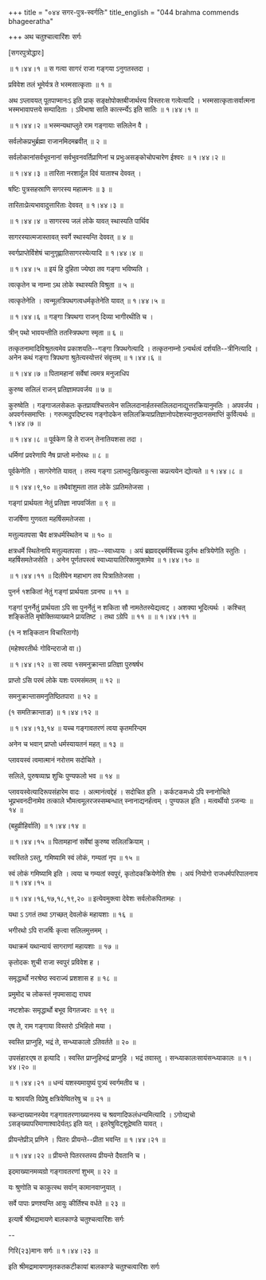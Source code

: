 +++
title = "०४४ सगर-पुत्र-स्वर्गतिः"
title_english = "044 brahma commends bhageeratha"

+++
अथ चतुश्चात्वारिंशः सर्गः  

\[सगरपुत्रोद्धारः\]  

 ॥ १।४४।१ ॥ स गत्वा सागरं राजा गङ्गया ऽनुगतस्तदा ।  

प्रविवेश तलं भूमेर्यत्र ते भस्मसात्कृताः  ॥  १  ॥   

अथ ऽप्लावयत् पूतपाप्मानःऽ इति प्राक् सङ्क्षोपोक्तबीजार्थस्य विस्तरःस गत्वेत्यादि । भस्मसात्कृताःसर्वात्मना भस्मभावापत्तये सम्पादिताः । ऽविभाषा साति कार्त्स्न्येऽ इति सातिः ॥ १।४४।१ ॥   

 ॥ १।४४।२ ॥ भस्मन्यथाप्लुते राम गङ्गायाः सलिलेन वै ।  

सर्वलोकप्रभुर्ब्रह्मा राजानमिदमब्रवीत्  ॥  २  ॥   

सर्वलोकानांसर्वभूवनानां सर्वभुवनवर्तिप्राणिनां च प्रभुःअसङ्कोचोपचारेण ईश्वरः ॥ १।४४।२ ॥   

 ॥ १।४४।३ ॥ तारिता नरशार्दूल दिवं याताश्च देववत् ।  

षष्टिः पुत्रसहस्राणि सगरस्य महात्मनः  ॥  ३  ॥   

तारिताःप्रेत्यभावादुत्तारिताः देववत् ॥ १।४४।३ ॥   

 ॥ १।४४।४ ॥ सागरस्य जलं लोके यावत् स्थास्यति पार्थिव  

सागरस्यात्मजास्तावत् स्वर्गे स्थास्यन्ति देववत्  ॥  ४  ॥   

स्वर्गप्राप्तेर्विशेषं चानुगृह्णातिसागरस्येत्यादि ॥ १।४४।४ ॥   

 ॥ १।४४।५ ॥ इयं हि दुहिता ज्येष्ठा तव गङ्गा भविष्यति ।  

त्वत्कृतेन च नाम्ना ऽथ लोके स्थास्यति विश्रुता  ॥  ५  ॥   

त्वत्कृतेनेति । त्वन्मूलत्रिपथगत्वधर्मकृतेनेति यावत् ॥ १।४४।५ ॥   

 ॥ १।४४।६ ॥ गङ्गा त्रिपथगा राजन् दिव्या भागीरथीति च ।  

त्रीन् पथो भावयन्तीति ततस्त्रिपथगा स्मृता  ॥  ६  ॥   

तत्कृतनामादिविश्रुतत्वमेव प्रकाशयति--गङ्गा त्रिपथगेत्यादि । तत्कृतनाम्नो ऽन्वर्थत्वं दर्शयति--त्रीनित्यादि । अनेन कथं गङ्गा त्रिपथगा श्रुतेत्यस्योत्तरं संवृत्तम् ॥ १।४४।६ ॥   

 ॥ १।४४।७ ॥ पितामहानां सर्वेषां त्वमत्र मनुजाधिप  

कुरुष्व सलिलं राजन् प्रतिज्ञामपवर्जय  ॥  ७  ॥   

कुरुष्वेति । गङ्गाजलसेकतः कृतप्रायश्चित्तत्वेन सलिलदानार्हतस्सलिलदानाद्युत्तरक्रियानुमतिः । अपवर्जय । अपवर्गस्समाप्तिः । गरुत्मदुपदिष्टस्य गङ्गोदकेन सलिलक्रियाप्रतिज्ञानोपदेशस्यानुष्ठानसमाप्तिं कुर्वित्यर्थः ॥ १।४४।७ ॥   

 ॥ १।४४।८ ॥ पूर्वकेण हि ते राजन् तेनातियशसा तदा ।  

धर्मिणां प्रवरेणापि नैष प्राप्तो मनोरथः  ॥  ८  ॥   

पूर्वकेणेति । सागरेणेति यावत् । तस्य गङ्गा ऽलाभदुःखित्वकुत्सा कप्रत्ययेन द्योत्यते ॥ १।४४।८ ॥   

 ॥ १।४४।९,१० ॥ तथैवांशुमता तात लोके ऽप्रतिमतेजसा ।  

गङ्गां प्रार्थयता नेतुं प्रतिज्ञा नापवर्जिता  ॥  ९  ॥   

राजर्षिणा गुणवता महर्षिसमतेजसा ।  

मत्तुल्यतपसा चैव क्षत्रधर्मस्थितेन च  ॥  १०  ॥   

क्षत्रधर्मे स्थितेनापि मत्तुल्यतपसा । तपः--स्वाध्यायः । अयं ब्रह्मवद्बर्मर्षिवच्च दुर्लभः क्षत्रियेणेति स्तुतिः । महर्षिसमतेजसेति । अनेन पूर्णतपस्त्वं स्वाध्यायातिरिक्तमुक्तमेव ॥ १।४४।१० ॥   

 ॥ १।४४।११ ॥ दिलीपेन महाभाग तव पित्रातितेजसा ।  

पुनर्न १शकितां नेतुं गङ्गां प्रार्थयता ऽवनघ  ॥  ११  ॥   

गङ्गां पुनर्नेतुं प्रार्थयता ऽपि सा पुनर्नेतुं न शकिता सौ नामतेतस्येद्यत्वट् । अशक्या भूदित्यर्थः । कश्चित् शङ्कितेति मृषोक्तिव्याख्याने प्रायतिष्ट । तथा ऽग्रेपि  ॥  ११  ॥  ॥ १।४४।११ ॥   

(१ न शङ्कितान विचारितागो)  

(महेश्वरतीर्थः गोविन्दराजो वा।)  

 ॥ १।४४।१२ ॥ सा त्वया १समनुक्रान्ता प्रतिज्ञा पुरुषर्षभ  

प्राप्तो ऽसि परमं लोके यशः परमसंमतम्  ॥  १२  ॥   

समनुक्रान्तासमनुतिष्ठितपारा  ॥  १२  ॥   

(१ समतिक्रान्ताङ) ॥ १।४४।१२ ॥   

 ॥ १।४४।१३,१४ ॥ यच्च गङ्गावतरणं त्वया कृतमरिन्दम  

अनेन च भवान् प्राप्तो धर्मस्यायतनं महत्  ॥  १३  ॥   

प्लावयस्वं त्वमात्मानं नरोत्तम सदोचिते ।  

सलिले, पुरुषव्याघ्र शुचिः पुण्यफलो भव  ॥  १४  ॥   

प्लावयस्वेत्यादिरूपसंहारेम वादः । अत्मानंत्वद्देहं । सदोचित इति । कर्कटकमध्ये ऽपि स्नानोचिते भूप्रभवनदीनामेव तत्काले भौमत्वमूलरजस्सम्बन्धात् स्नानाद्यनर्हत्वम् । पुण्यफल इति । मत्वर्थीयो ऽजन्यः  ॥  १४  ॥   

(बहुव्रीहिर्वाति) ॥ १।४४।१४ ॥   

 ॥ १।४४।१५ ॥ पितामहानां सर्वेषां कुरुष्व सलिलक्रियाम् ।  

स्वस्तिते ऽस्तु, गमिष्यामि स्वं लोकं, गम्यतां नृप  ॥  १५  ॥   

स्वं लोकं गमिष्यामि इति । त्वया च गम्यतां स्वपुरं, कृतोदकक्रियेणेति शेषः । अयं नियोगो राजधर्मपरिपालनाय ॥ १।४४।१५ ॥   

 ॥ १।४४।१६,१७,१८,१९,२० ॥ इत्येवमुक्त्वा देवेशः सर्वलोकपितामहः ।  

यथा ऽ ऽगतं तथा ऽगच्छत् देवलोकं महायशाः  ॥  १६  ॥   

भगीरथो ऽपि राजर्षिः कृत्वा सलिलमुत्तमम् ।  

यथाक्रमं यथान्यायं सागराणां महायशाः  ॥  १७  ॥   

कृतोदकः शुची राजा स्वपुरं प्रविवेश ह ।  

समृद्धार्थो नरश्रेष्ठ स्वराज्यं प्रशशास ह  ॥  १८  ॥   

प्रमुमोद च लोकस्तं नृपमासाद्य राघव  

नष्टशोकः समृद्धार्थो बभूव विगतज्वरः  ॥  १९  ॥   

एष ते, राम गङ्गाया विस्तरो ऽभिहितो मया ।  

स्वस्ति प्राप्नुहि, भद्रं ते, सन्ध्याकालो ऽतिवर्तते  ॥  २०  ॥   

उपसंहारःएष त इत्यादि । स्वस्ति प्राप्नुहिभद्रं प्राप्नुहि । भद्रं तवास्तु । सन्ध्याकालःसायंसन्ध्याकालः ॥ १।४४।२० ॥   

 ॥ १।४४।२१ ॥ धन्यं यशस्यमायुष्यं पुत्र्यं स्वर्गमतीव च ।  

यः श्रावयति विप्रेषु क्षत्रियेष्वितरेषु च  ॥  २१  ॥   

स्कन्दाख्यानस्येव गङ्गावतरणाख्यानस्य च श्रवणादिफलंधन्यमित्यादि । ऽगोव्द्यचो ऽसङ्ख्यापरिमाणाश्वादेर्यत्ऽ इति यत् । इतरेषुविट्शूद्रेष्वति यावत् ।  

प्रीयन्तेप्रीञ् प्रणिने । पितरः प्रीयन्ते--प्रीता भवन्ति ॥ १।४४।२१ ॥   

 ॥ १।४४।२२ ॥ प्रीयन्ते पितरस्तस्य प्रीयन्ते दैवतानि च ।  

इदमाख्यानमव्यग्रो गङ्गावतरणां शुभम्  ॥  २२  ॥   

यः श्रुणोति च काकुत्स्थ सर्वान् कामानवाप्नुयात् ।  

सर्वे पापाः प्रणश्यन्ति आयुः कीर्तिश्च वर्धते  ॥  २३  ॥   

इत्यार्षे श्रीमद्रामायणे बालकाण्डे चतुश्चत्वारिंशः सर्गः  

--  

गिरि(२३)मानः सर्गः ॥ १।४४।२३ ॥   

इति श्रीमद्रामायणामृतकतकटीकायां बालकाण्डे चतुश्चत्वारिंशः सर्गः  

  

